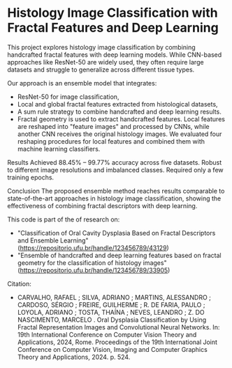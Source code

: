 # Histology Image Classification with Fractal Features and Deep Learning
This project explores histology image classification by combining handcrafted fractal features with deep learning models. While CNN-based approaches like ResNet-50 are widely used, they often require large datasets and struggle to generalize across different tissue types.

Our approach is an ensemble model that integrates:

- ResNet-50 for image classification,
- Local and global fractal features extracted from histological datasets,
- A sum rule strategy to combine handcrafted and deep learning results.
- Fractal geometry is used to extract handcrafted features. Local features are reshaped into "feature images" and processed by CNNs, while another CNN receives the original histology images. We evaluated four reshaping procedures for local features and combined them with machine learning classifiers.

Results
Achieved 88.45% – 99.77% accuracy across five datasets.
Robust to different image resolutions and imbalanced classes.
Required only a few training epochs.

Conclusion
The proposed ensemble method reaches results comparable to state-of-the-art approaches in histology image classification, showing the effectiveness of combining fractal descriptors with deep learning.

This code is part of the of research on:
- "Classification of Oral Cavity Dysplasia Based on Fractal Descriptors and Ensemble Learning" (https://repositorio.ufu.br/handle/123456789/43129)
- "Ensemble of handcrafted and deep learning features based on fractal geometry for the classification of histology images" (https://repositorio.ufu.br/handle/123456789/33905)

Citation: 
- CARVALHO, RAFAEL ; SILVA, ADRIANO ; MARTINS, ALESSANDRO ; CARDOSO, SÉRGIO ; FREIRE, GUILHERME ; R. DE FARIA, PAULO ; LOYOLA, ADRIANO ; TOSTA, THAÍNA ; NEVES, LEANDRO ; Z. DO NASCIMENTO, MARCELO . Oral Dysplasia Classification by Using Fractal Representation Images and Convolutional Neural Networks. In: 19th International Conference on Computer Vision Theory and Applications, 2024, Rome. Proceedings of the 19th International Joint Conference on Computer Vision, Imaging and Computer Graphics Theory and Applications, 2024. p. 524.
